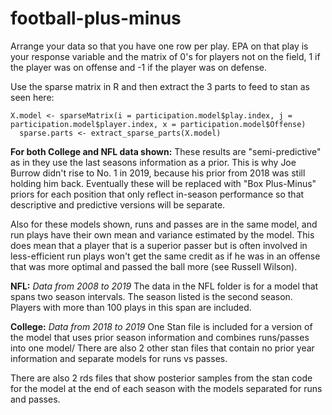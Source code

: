 # football-plus-minus

Arrange your data so that you have one row per play. EPA on that play is your response variable and the matrix of 0's for players not on the field, 1 if the player was on offense and -1 if the player was on defense. 

Use the sparse matrix in R and then extract the 3 parts to feed to stan as seen here: 
```
X.model <- sparseMatrix(i = participation.model$play.index, j = participation.model$player.index, x = participation.model$Offense)
  sparse.parts <- extract_sparse_parts(X.model)
```

**For both College and NFL data shown:**
These results are "semi-predictive" as in they use the last seasons information as a prior. This is why Joe Burrow didn't rise to No. 1 in 2019, because his prior from 2018 was still holding him back. Eventually these will be replaced with "Box Plus-Minus" priors for each position that only reflect in-season performance so that descriptive and predictive versions will be separate. 

Also for these models shown, runs and passes are in the same model, and run plays have their own mean and variance estimated by the model. This does mean that a player that is a superior passer but is often involved in less-efficient run plays won't get the same credit as if he was in an offense that was more optimal and passed the ball more (see Russell Wilson). 


**NFL:**
*Data from 2008 to 2019*
The data in the NFL folder is for a model that spans two season intervals. The season listed is the second season. Players with more than 100 plays in this span are included. 

**College:**
*Data from 2018 to 2019*
One Stan file is included for a version of the model that uses prior season information and combines runs/passes into one model/
There are also 2 other stan files that contain no prior year information and separate models for runs vs passes. 

There are also 2 rds files that show posterior samples from the stan code for the model at the end of each season with the models separated for runs and passes. 
